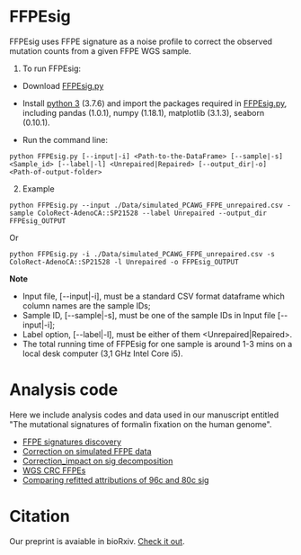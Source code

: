 # FFPEsig

FFPEsig uses FFPE signature as a noise profile to correct the observed mutation counts from a given FFPE WGS sample.

1. To run FFPEsig:
+ Download [FFPEsig.py](https://github.com/QingliGuo/FFPEsig/blob/main/FFPEsig.py)
+ Install [python 3](https://www.python.org/downloads/) (3.7.6) and import the packages required in [FFPEsig.py](https://github.com/QingliGuo/FFPEsig/blob/main/FFPEsig.py), including pandas (1.0.1), numpy (1.18.1), matplotlib (3.1.3), seaborn (0.10.1).

+ Run the command line:
```
python FFPEsig.py [--input|-i] <Path-to-the-DataFrame> [--sample|-s] <Sample_id> [--label|-l] <Unrepaired|Repaired> [--output_dir|-o] <Path-of-output-folder>
```
2. Example

```
python FFPEsig.py --input ./Data/simulated_PCAWG_FFPE_unrepaired.csv -sample ColoRect-AdenoCA::SP21528 --label Unrepaired --output_dir FFPEsig_OUTPUT
```
Or 

```
python FFPEsig.py -i ./Data/simulated_PCAWG_FFPE_unrepaired.csv -s ColoRect-AdenoCA::SP21528 -l Unrepaired -o FFPEsig_OUTPUT
```

**Note**
+ Input file, [--input|-i], must be a standard CSV format dataframe which column names are the sample IDs;
+ Sample ID, [--sample|-s], must be one of the sample IDs in Input file [--input|-i];
+ Label option, [--label|-l], must be either of them <Unrepaired|Repaired>.
+ The total running time of FFPEsig for one sample is around 1-3 mins on a local desk computer (3,1 GHz Intel Core i5).

# Analysis code
Here we include analysis codes and data used in our manuscript entitled "The mutational signatures of formalin fixation on the human genome".
+ [FFPE signatures discovery](https://qingliguo.github.io/FFPEsig/FFPEsig_discovery.html)
+ [Correction on simulated FFPE data](https://qingliguo.github.io/FFPEsig/Correctting_FFPEnoise_in_SimulatedFFPEs_from_PCAWG.html)
+ [Correction_impact on sig decomposition](https://qingliguo.github.io/FFPEsig/SigDecomposition_using_corrected_and_uncorrected_FFPEprofiles_80c.html)
+ [WGS CRC FFPEs](https://qingliguo.github.io/FFPEsig/Correcting_FFPEnoise_in_WGS_FFPE_CRCs.html )
+ [Comparing refitted attributions of 96c and 80c sig](https://qingliguo.github.io/FFPEsig/Comparing_refitting_results_of_96c_80c_sig.html)

# Citation

Our preprint is avaiable in bioRxiv. [Check it out](https://www.biorxiv.org/content/10.1101/2021.03.11.434918v1). 
